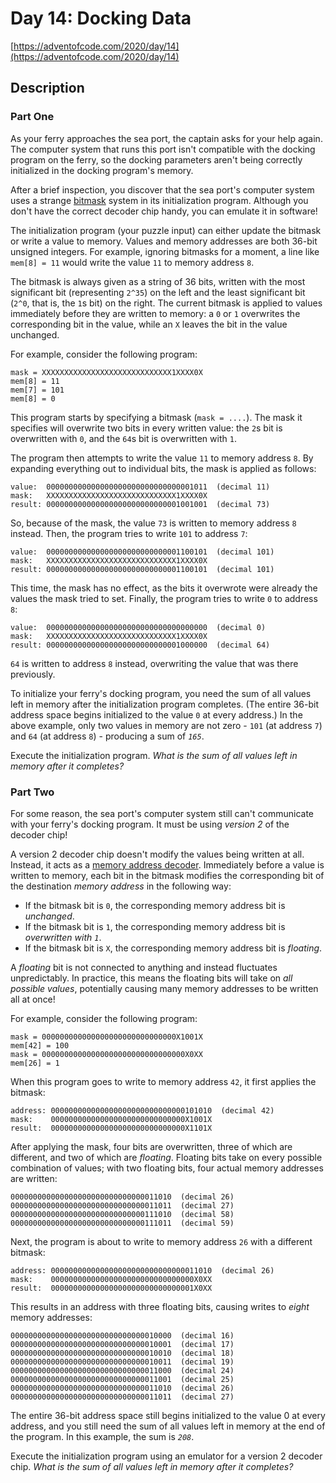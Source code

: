 # Day 14: Docking Data

[https://adventofcode.com/2020/day/14](https://adventofcode.com/2020/day/14)

## Description

### Part One

As your ferry approaches the sea port, the captain asks for your help again. The computer system that runs this port
isn't compatible with the docking program on the ferry, so the docking parameters aren't being correctly initialized in
the docking program's memory.

After a brief inspection, you discover that the sea port's computer system uses a
strange [bitmask](https://en.wikipedia.org/wiki/Mask_(computing)) system in its initialization program. Although you
don't have the correct decoder chip handy, you can emulate it in software!

The initialization program (your puzzle input) can either update the bitmask or write a value to memory. Values and
memory addresses are both 36-bit unsigned integers. For example, ignoring bitmasks for a moment, a line
like `mem[8] = 11` would write the value `11` to memory address `8`.

The bitmask is always given as a string of 36 bits, written with the most significant bit (representing `2^35`) on the
left and the least significant bit (`2^0`, that is, the `1`s bit) on the right. The current bitmask is applied to values
immediately before they are written to memory: a `0` or `1` overwrites the corresponding bit in the value, while an `X`
leaves the bit in the value unchanged.

For example, consider the following program:

    mask = XXXXXXXXXXXXXXXXXXXXXXXXXXXXX1XXXX0X
    mem[8] = 11
    mem[7] = 101
    mem[8] = 0

This program starts by specifying a bitmask (`mask = ....`). The mask it specifies will overwrite two bits in every
written value: the `2`s bit is overwritten with `0`, and the `64`s bit is overwritten with `1`.

The program then attempts to write the value `11` to memory address `8`. By expanding everything out to individual bits,
the mask is applied as follows:

    value:  000000000000000000000000000000001011  (decimal 11)
    mask:   XXXXXXXXXXXXXXXXXXXXXXXXXXXXX1XXXX0X
    result: 000000000000000000000000000001001001  (decimal 73)

So, because of the mask, the value `73` is written to memory address `8` instead. Then, the program tries to write `101`
to address `7`:

    value:  000000000000000000000000000001100101  (decimal 101)
    mask:   XXXXXXXXXXXXXXXXXXXXXXXXXXXXX1XXXX0X
    result: 000000000000000000000000000001100101  (decimal 101)

This time, the mask has no effect, as the bits it overwrote were already the values the mask tried to set. Finally, the
program tries to write `0` to address `8`:

    value:  000000000000000000000000000000000000  (decimal 0)
    mask:   XXXXXXXXXXXXXXXXXXXXXXXXXXXXX1XXXX0X
    result: 000000000000000000000000000001000000  (decimal 64)

`64` is written to address `8` instead, overwriting the value that was there previously.

To initialize your ferry's docking program, you need the sum of all values left in memory after the initialization
program completes. (The entire 36-bit address space begins initialized to the value `0` at every address.) In the above
example, only two values in memory are not zero - `101` (at address `7`) and `64` (at address `8`) - producing a sum of
_`165`_.

Execute the initialization program. _What is the sum of all values left in memory after it completes?_

### Part Two

For some reason, the sea port's computer system still can't communicate with your ferry's docking program. It must be
using _version 2_ of the decoder chip!

A version 2 decoder chip doesn't modify the values being written at all. Instead, it acts as
a [memory address decoder](https://www.youtube.com/watch?v=PvfhANgLrm4). Immediately before a value is written to
memory, each bit in the bitmask modifies the corresponding bit of the destination _memory address_ in the following way:

* If the bitmask bit is `0`, the corresponding memory address bit is _unchanged_.
* If the bitmask bit is `1`, the corresponding memory address bit is _overwritten with `1`_.
* If the bitmask bit is `X`, the corresponding memory address bit
  is <span title="Technically, since you're on a boat, they're all floating."><em>floating</em></span>.

A _floating_ bit is not connected to anything and instead fluctuates unpredictably. In practice, this means the floating
bits will take on _all possible values_, potentially causing many memory addresses to be written all at once!

For example, consider the following program:

    mask = 000000000000000000000000000000X1001X
    mem[42] = 100
    mask = 00000000000000000000000000000000X0XX
    mem[26] = 1

When this program goes to write to memory address `42`, it first applies the bitmask:

    address: 000000000000000000000000000000101010  (decimal 42)
    mask:    000000000000000000000000000000X1001X
    result:  000000000000000000000000000000X1101X

After applying the mask, four bits are overwritten, three of which are different, and two of which are _floating_.
Floating bits take on every possible combination of values; with two floating bits, four actual memory addresses are
written:

    000000000000000000000000000000011010  (decimal 26)
    000000000000000000000000000000011011  (decimal 27)
    000000000000000000000000000000111010  (decimal 58)
    000000000000000000000000000000111011  (decimal 59)

Next, the program is about to write to memory address `26` with a different bitmask:

    address: 000000000000000000000000000000011010  (decimal 26)
    mask:    00000000000000000000000000000000X0XX
    result:  00000000000000000000000000000001X0XX

This results in an address with three floating bits, causing writes to _eight_ memory addresses:

    000000000000000000000000000000010000  (decimal 16)
    000000000000000000000000000000010001  (decimal 17)
    000000000000000000000000000000010010  (decimal 18)
    000000000000000000000000000000010011  (decimal 19)
    000000000000000000000000000000011000  (decimal 24)
    000000000000000000000000000000011001  (decimal 25)
    000000000000000000000000000000011010  (decimal 26)
    000000000000000000000000000000011011  (decimal 27)

The entire 36-bit address space still begins initialized to the value 0 at every address, and you still need the sum of
all values left in memory at the end of the program. In this example, the sum is _`208`_.

Execute the initialization program using an emulator for a version 2 decoder chip. _What is the sum of all values left
in memory after it completes?_
